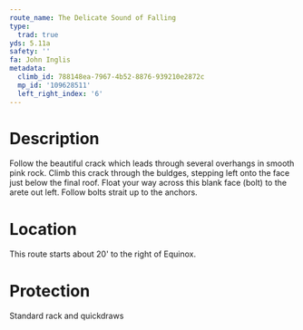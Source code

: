 ```yaml
---
route_name: The Delicate Sound of Falling
type:
  trad: true
yds: 5.11a
safety: ''
fa: John Inglis
metadata:
  climb_id: 788148ea-7967-4b52-8876-939210e2872c
  mp_id: '109628511'
  left_right_index: '6'
---
```

# Description
Follow the beautiful crack which leads through several overhangs in smooth pink rock. Climb this crack through the buldges, stepping left onto the face just below the final roof. Float your way across this blank face (bolt) to the arete out left. Follow bolts strait up to the anchors.

# Location
This route starts about 20' to the right of Equinox.

# Protection
Standard rack and quickdraws
